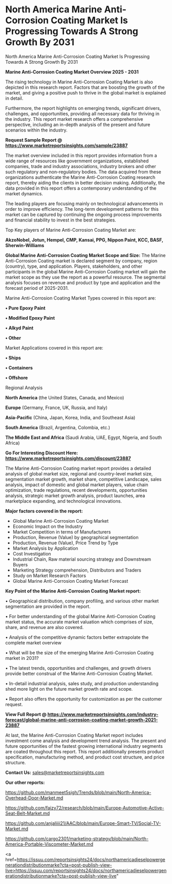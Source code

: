# North America Marine Anti-Corrosion Coating Market Is Progressing Towards A Strong Growth By 2031
North America Marine Anti-Corrosion Coating Market Is Progressing Towards A Strong Growth By 2031

<Strong> Marine Anti-Corrosion Coating Market Overview 2025 - 2031</strong>

The rising technology in Marine Anti-Corrosion Coating Market is also depicted in this research report. Factors that are boosting the growth of the market, and giving a positive push to thrive in the global market is explained in detail.

Furthermore, the report highlights on emerging trends, significant drivers, challenges, and opportunities, providing all necessary data for thriving in the industry. This report market research offers a comprehensive perspective, including an in-depth analysis of the present and future scenarios within the industry.

<strong>Request Sample Report @ <a href=https://www.marketreportsinsights.com/sample/23887>https://www.marketreportsinsights.com/sample/23887</a></strong>

The market overview included in this report provides information from a wide range of resources like government organizations, established companies, trade and industry associations, industry brokers and other such regulatory and non-regulatory bodies. The data acquired from these organizations authenticate the Marine Anti-Corrosion Coating research report, thereby aiding the clients in better decision making. Additionally, the data provided in this report offers a contemporary understanding of the market dynamics.

The leading players are focusing mainly on technological advancements in order to improve efficiency. The long-term development patterns for this market can be captured by continuing the ongoing process improvements and financial stability to invest in the best strategies.

Top Key players of Marine Anti-Corrosion Coating Market are:

<strong>AkzoNobel, Jotun, Hempel, CMP, Kansai, PPG, Nippon Paint, KCC, BASF, Sherwin-Williams</strong>

<strong><b>Global Marine Anti-Corrosion Coating Market Scope and Size:</b></strong>
The Marine Anti-Corrosion Coating market is declared segment by company, region (country), type, and application. Players, stakeholders, and other participants in the global Marine Anti-Corrosion Coating market will gain the market scope as they use the report as a powerful resource. The segmental analysis focuses on revenue and product by type and application and the forecast period of 2025-2031.

Marine Anti-Corrosion Coating Market Types covered in this report are:

<strong>• Pure Epoxy Paint

• Modified Epoxy Paint

• Alkyd Paint

• Other</strong>

Market Applications covered in this report are:

<strong>• Ships

• Containers

• Offshore</strong> 

Regional Analysis

<strong>North America</strong> (the United States, Canada, and Mexico)

<strong>Europe</strong> (Germany, France, UK, Russia, and Italy)

<strong>Asia-Pacific</strong> (China, Japan, Korea, India, and Southeast Asia)

<strong>South America</strong> (Brazil, Argentina, Colombia, etc.)

<strong>The Middle East and Africa</strong> (Saudi Arabia, UAE, Egypt, Nigeria, and South Africa)

<strong>Go For Interesting Discount Here: <a href=https://www.marketreportsinsights.com/discount/23887>https://www.marketreportsinsights.com/discount/23887</a></strong>

The Marine Anti-Corrosion Coating market report provides a detailed analysis of global market size, regional and country-level market size, segmentation market growth, market share, competitive Landscape, sales analysis, impact of domestic and global market players, value chain optimization, trade regulations, recent developments, opportunities analysis, strategic market growth analysis, product launches, area marketplace expanding, and technological innovations.

<strong><b>Major factors covered in the report:</b></strong>
<ul>
  <li>Global Marine Anti-Corrosion Coating Market </li>
  <li>Economic Impact on the Industry</li>
  <li>Market Competition in terms of Manufacturers</li>
  <li>Production, Revenue (Value) by geographical segmentation</li>
  <li>Production, Revenue (Value), Price Trend by Type</li>
  <li>Market Analysis by Application</li>
  <li>Cost Investigation</li>
  <li>Industrial Chain, Raw material sourcing strategy and Downstream Buyers</li>
  <li>Marketing Strategy comprehension, Distributors and Traders</li>
  <li>Study on Market Research Factors</li>
  <li>Global Marine Anti-Corrosion Coating Market Forecast</li>
</ul>

<strong><b>Key Point of the Marine Anti-Corrosion Coating Market report:</b></strong>

• Geographical distribution, company profiling, and various other market segmentation are provided in the report.

• For better understanding of the global Marine Anti-Corrosion Coating market status, the accurate market valuation which comprises of size, share, and revenue are also covered.

• Analysis of the competitive dynamic factors better extrapolate the complete market overview

• What will be the size of the emerging Marine Anti-Corrosion Coating market in 2031?

• The latest trends, opportunities and challenges, and growth drivers provide better construal of the Marine Anti-Corrosion Coating Market.

• In-detail industrial analysis, sales study, and production understanding shed more light on the future market growth rate and scope.

• Report also offers the opportunity for customization as per the customer request.

<strong><b>View Full Report @ <a href=https://www.marketreportsinsights.com/industry-forecast/global-marine-anti-corrosion-coating-market-growth-2021-23887>https://www.marketreportsinsights.com/industry-forecast/global-marine-anti-corrosion-coating-market-growth-2021-23887</a></b></strong>


At last, the Marine Anti-Corrosion Coating Market report includes investment come analysis and development trend analysis. The present and future opportunities of the fastest growing international industry segments are coated throughout this report. This report additionally presents product specification, manufacturing method, and product cost structure, and price structure.

<strong>Contact Us:</strong>
sales@marketreportsinsights.com

<strong>Our other reports:</strong>

<a href=https://github.com/manmeet5sigh/Trends/blob/main/North-America-Overhead-Door-Market.md>https://github.com/manmeet5sigh/Trends/blob/main/North-America-Overhead-Door-Market.md</a>

<a href=https://github.com/faizy72/research/blob/main/Europe-Automotive-Active-Seat-Belt-Market.md>https://github.com/faizy72/research/blob/main/Europe-Automotive-Active-Seat-Belt-Market.md</a>

<a href=https://github.com/anjaliiii21/AAC/blob/main/Europe-Smart-TV/Social-TV-Market.md>https://github.com/anjaliiii21/AAC/blob/main/Europe-Smart-TV/Social-TV-Market.md</a>

<a href=https://github.com/cargo2301/marketing-strategy/blob/main/North-America-Portable-Viscometer-Market.md>https://github.com/cargo2301/marketing-strategy/blob/main/North-America-Portable-Viscometer-Market.md</a>

<a href=https://issuu.com/reportsinsights24/docs/northamericadieselpowergenerationdistributionmarke?cta=post-publish-view-live>https://issuu.com/reportsinsights24/docs/northamericadieselpowergenerationdistributionmarke?cta=post-publish-view-live</a>"
